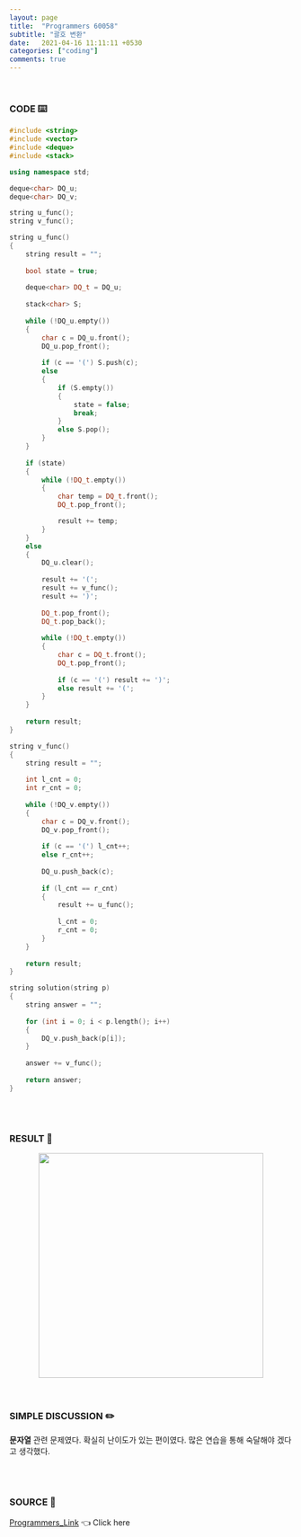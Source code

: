 ```yaml
---
layout: page
title:  "Programmers 60058"
subtitle: "괄호 변환"
date:   2021-04-16 11:11:11 +0530
categories: ["coding"]
comments: true
---
```


<br>

### CODE ⌨️

```c++
#include <string>
#include <vector>
#include <deque>
#include <stack>

using namespace std;

deque<char> DQ_u;
deque<char> DQ_v;

string u_func();
string v_func();

string u_func()
{
    string result = "";
    
    bool state = true;
    
    deque<char> DQ_t = DQ_u;
    
    stack<char> S;
    
    while (!DQ_u.empty())
    {
        char c = DQ_u.front();
        DQ_u.pop_front();
        
        if (c == '(') S.push(c);
        else
        {
            if (S.empty()) 
            {
                state = false;
                break;
            }
            else S.pop();
        }
    }
    
    if (state)
    {
        while (!DQ_t.empty())
        {
            char temp = DQ_t.front();
            DQ_t.pop_front();

            result += temp;
        }
    }
    else
    {
        DQ_u.clear();
        
        result += '(';
        result += v_func();
        result += ')';
        
        DQ_t.pop_front();
        DQ_t.pop_back();
        
        while (!DQ_t.empty())
        {
            char c = DQ_t.front();
            DQ_t.pop_front();
            
            if (c == '(') result += ')';
            else result += '(';
        }
    }
    
    return result;
}

string v_func()
{
    string result = "";
    
    int l_cnt = 0;
    int r_cnt = 0;
    
    while (!DQ_v.empty())
    {
        char c = DQ_v.front();
        DQ_v.pop_front();
        
        if (c == '(') l_cnt++;
        else r_cnt++;
        
        DQ_u.push_back(c);
        
        if (l_cnt == r_cnt)
        {
            result += u_func();
            
            l_cnt = 0;
            r_cnt = 0;
        }
    }
    
    return result;
}

string solution(string p)
{
    string answer = "";
    
    for (int i = 0; i < p.length(); i++)
    {
        DQ_v.push_back(p[i]);
    }
    
    answer += v_func();
    
    return answer;
}
```  

<br>
<br>

### RESULT 💛

<img src="{{ '/assets/programmers/p60058r.jpg' }}" style="width: 400px; height: auto; margin-left: auto; margin-right: auto; display: block;">  

<br>
<br>

### SIMPLE DISCUSSION ✏️

**문자열** 관련 문제였다. 확실히 난이도가 있는 편이였다. 많은 연습을 통해 숙달해야 겠다고 생각했다.  

<br>
<br>

### SOURCE 💎

[Programmers_Link][link] 👈 Click here  

<br>

<script src="https://utteranc.es/client.js"
        repo="DCherish/DCherish.github.io"
        issue-term="pathname"
        theme="boxy-light"
        crossorigin="anonymous"
        async>
</script>

[link]: https://programmers.co.kr/learn/courses/30/lessons/60058